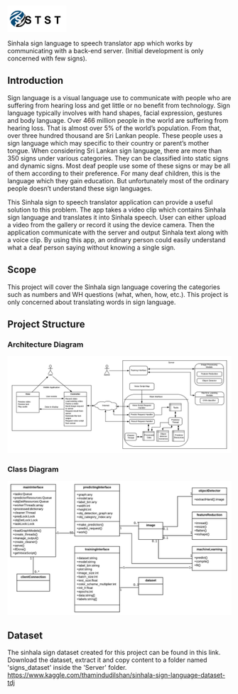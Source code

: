 ![SSTST](/logo_1.png)

Sinhala sign language to speech translator app which works by communicating with a back-end server. (Initial development is only concerned with few signs).

## Introduction
Sign language is a visual language use to communicate with people who are suffering from hearing loss and get little or no benefit from technology. Sign language typically involves with hand shapes, facial expression, gestures and body language. Over 466 million people in the world are suffering from hearing loss. That is almost over 5% of the world’s population. From that, over three hundred thousand are Sri Lankan people. These people uses a sign language which may specific to their country or parent’s mother tongue. When considering Sri Lankan sign language, there are more than 350 signs under various categories. They can be classified into static signs and dynamic signs. Most deaf people use some of these signs or may be all of them according to their preference. For many deaf children, this is the language which they gain education. But unfortunately most of the ordinary people doesn’t understand these sign languages.

This Sinhala sign to speech translator application can provide a useful solution to this problem. The app takes a video clip which contains Sinhala sign language and translates it into Sinhala speech. User can either upload a video from the gallery or record it using the device camera. Then the application communicate with the server and output Sinhala text along with a voice clip. By using this app, an ordinary person could easily understand what a deaf person saying without knowing a single sign.

## Scope
This project will cover the Sinhala sign language covering the categories such as numbers and WH questions (what, when, how, etc.). This project is only concerned about translating words in sign language.

## Project Structure
### Architecture Diagram
![architecture diagram](images/architecture_diagram.png)

### Class Diagram
![class diagram](images/class_diagram.png)

## Dataset
The sinhala sign dataset created for this project can be found in this link. Download the dataset, extract it and copy content to a folder named 'signs_dataset' inside the 'Server' folder.
https://www.kaggle.com/thamindudilshan/sinhala-sign-language-dataset-tdj

